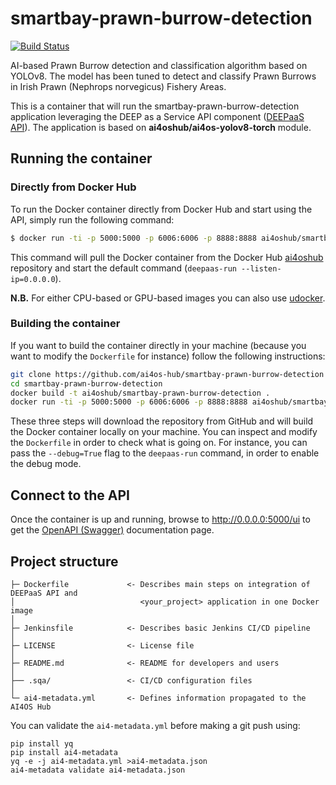# smartbay-prawn-burrow-detection
[![Build Status](https://jenkins.services.ai4os.eu/buildStatus/icon?job=AI4OS-hub/smartbay-prawn-burrow-detection/main)](https://jenkins.services.ai4os.eu/job/AI4OS-hub/job/smartbay-prawn-burrow-detection/job/main/)

AI-based Prawn Burrow detection and classification algorithm based on YOLOv8. The model has been tuned to detect and classify Prawn Burrows in Irish Prawn (Nephrops norvegicus) Fishery Areas.

This is a container that will run the smartbay-prawn-burrow-detection application leveraging the DEEP as a Service API component ([DEEPaaS API](https://github.com/ai4os/DEEPaaS)). The application is based on **ai4oshub/ai4os-yolov8-torch** module.

    
## Running the container

### Directly from Docker Hub

To run the Docker container directly from Docker Hub and start using the API, simply run the following command:

```bash
$ docker run -ti -p 5000:5000 -p 6006:6006 -p 8888:8888 ai4oshub/smartbay-prawn-burrow-detection
```

This command will pull the Docker container from the Docker Hub [ai4oshub](https://hub.docker.com/u/ai4oshub/) repository and start the default command (`deepaas-run --listen-ip=0.0.0.0`).

**N.B.** For either CPU-based or GPU-based images you can also use [udocker](https://github.com/indigo-dc/udocker).

### Building the container

If you want to build the container directly in your machine (because you want to modify the `Dockerfile` for instance) follow the following instructions:
```bash
git clone https://github.com/ai4os-hub/smartbay-prawn-burrow-detection
cd smartbay-prawn-burrow-detection
docker build -t ai4oshub/smartbay-prawn-burrow-detection .
docker run -ti -p 5000:5000 -p 6006:6006 -p 8888:8888 ai4oshub/smartbay-prawn-burrow-detection
```

These three steps will download the repository from GitHub and will build the Docker container locally on your machine. You can inspect and modify the `Dockerfile` in order to check what is going on. For instance, you can pass the `--debug=True` flag to the `deepaas-run` command, in order to enable the debug mode.


## Connect to the API

Once the container is up and running, browse to http://0.0.0.0:5000/ui to get the [OpenAPI (Swagger)](https://www.openapis.org/) documentation page.


## Project structure
```
├─ Dockerfile             <- Describes main steps on integration of DEEPaaS API and
│                            <your_project> application in one Docker image
│
├─ Jenkinsfile            <- Describes basic Jenkins CI/CD pipeline
│
├─ LICENSE                <- License file
│
├─ README.md              <- README for developers and users
│
├── .sqa/                 <- CI/CD configuration files
│
└─ ai4-metadata.yml       <- Defines information propagated to the AI4OS Hub
```

You can validate the `ai4-metadata.yml` before making a git push using:
```shell
pip install yq
pip install ai4-metadata
yq -e -j ai4-metadata.yml >ai4-metadata.json
ai4-metadata validate ai4-metadata.json
```
